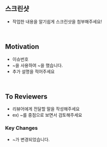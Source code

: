 ## 스크린샷

- 작업한 내용을 알기쉽게 스크린샷을 첨부해주세요!

<br>

## Motivation

- 이슈번호
- ~을 사용하여 ~을 했습니다.
- 추가 설명을 적어주세요

<br>

## To Reviewers

- 리뷰어에게 전달할 말을 작성해주세요
- ex) ~를 중점으로 보면서 검토해주세요

### Key Changes

- ~가 변경되었습니다.
